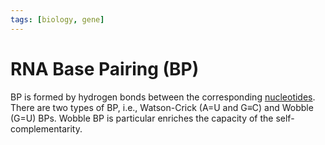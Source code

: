 ```yaml
---
tags: [biology, gene]
---
```


# RNA Base Pairing (BP)

BP is formed by hydrogen bonds between the corresponding
[nucleotides](202308082154.md). There are two types of BP, i.e., Watson-Crick
(A=U and G≡C) and Wobble (G=U) BPs. Wobble BP is particular enriches the
capacity of the self-complementarity.
